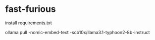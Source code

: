 # fast-furious
install requirements.txt

ollama pull 
-nomic-embed-text
-scb10x/llama3.1-typhoon2-8b-instruct
